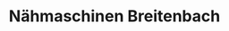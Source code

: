 ---
title: "Nähmaschinen Breitenbach"
url: /goettingen/naehmaschinen-breitenbach/
shop: Elektronik
---